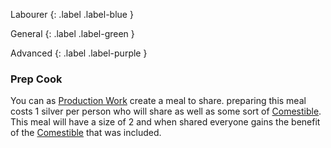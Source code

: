 Labourer
{: .label .label-blue }

General
{: .label .label-green }

Advanced
{: .label .label-purple }

### Prep Cook

You can as [Production Work](Activities#Production%20Work) create a meal to share. preparing this meal costs 1 silver per person who will share as well as some sort of [Comestible](Core/Comestibles). This meal will have a size of 2 and when shared everyone gains the benefit of the [Comestible](Core/Comestibles) that was included.
